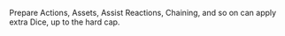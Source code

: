 Prepare Actions, Assets, Assist Reactions, Chaining, and so on can apply extra Dice, up to the hard cap.